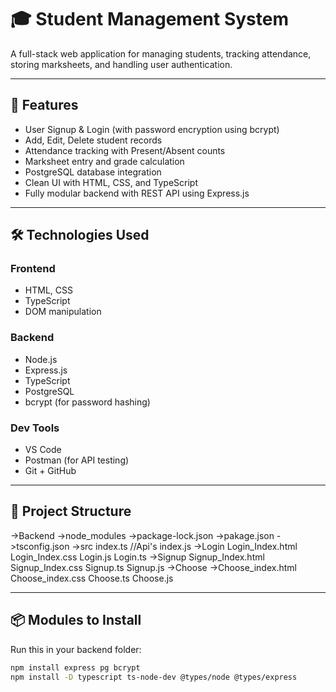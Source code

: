 # 🎓 Student Management System

A full-stack web application for managing students, tracking attendance, storing marksheets, and handling user authentication.

---

## 🚀 Features

- User Signup & Login (with password encryption using bcrypt)
- Add, Edit, Delete student records
- Attendance tracking with Present/Absent counts
- Marksheet entry and grade calculation
- PostgreSQL database integration
- Clean UI with HTML, CSS, and TypeScript
- Fully modular backend with REST API using Express.js

---

## 🛠️ Technologies Used

### Frontend
- HTML, CSS
- TypeScript
- DOM manipulation

### Backend
- Node.js
- Express.js
- TypeScript
- PostgreSQL
- bcrypt (for password hashing)

### Dev Tools
- VS Code
- Postman (for API testing)
- Git + GitHub

---

## 📁 Project Structure

->Backend
 ->node_modules
 ->package-lock.json
 ->pakage.json
 ->tsconfig.json
 ->src
   index.ts   //Api's
   index.js
  ->Login
    Login_Index.html
    Login_Index.css
    Login.js
    Login.ts
  ->Signup
    Signup_Index.html
    Signup_Index.css
    Signup.ts
    Signup.js
  ->Choose
    ->Choose_index.html
      Choose_index.css
      Choose.ts
      Choose.js
  
---

## 📦 Modules to Install

Run this in your backend folder:

```bash
npm install express pg bcrypt
npm install -D typescript ts-node-dev @types/node @types/express
